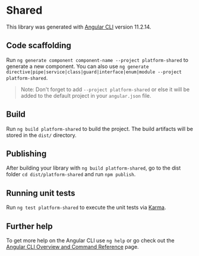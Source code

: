 # Shared

This library was generated with [Angular CLI](https://github.com/angular/angular-cli) version 11.2.14.

## Code scaffolding

Run `ng generate component component-name --project platform-shared` to generate a new component. You can also use `ng generate directive|pipe|service|class|guard|interface|enum|module --project platform-shared`.
> Note: Don't forget to add `--project platform-shared` or else it will be added to the default project in your `angular.json` file. 

## Build

Run `ng build platform-shared` to build the project. The build artifacts will be stored in the `dist/` directory.

## Publishing

After building your library with `ng build platform-shared`, go to the dist folder `cd dist/platform-shared` and run `npm publish`.

## Running unit tests

Run `ng test platform-shared` to execute the unit tests via [Karma](https://karma-runner.github.io).

## Further help

To get more help on the Angular CLI use `ng help` or go check out the [Angular CLI Overview and Command Reference](https://angular.io/cli) page.
